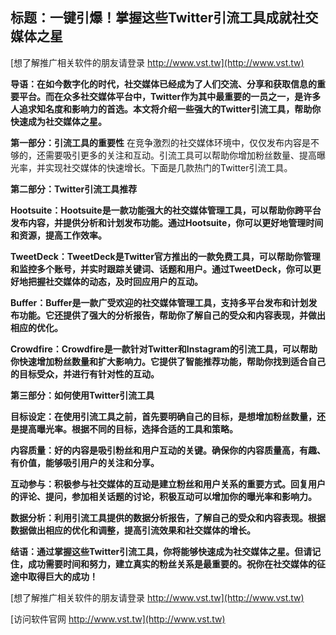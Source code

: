 ## **标题：一键引爆！掌握这些Twitter引流工具成就社交媒体之星**

[想了解推广相关软件的朋友请登录 http://www.vst.tw](http://www.vst.tw)

**导语：在如今数字化的时代，社交媒体已经成为了人们交流、分享和获取信息的重要平台。而在众多社交媒体平台中，Twitter作为其中最重要的一员之一，是许多人追求知名度和影响力的首选。本文将介绍一些强大的Twitter引流工具，帮助你快速成为社交媒体之星。**

**第一部分：引流工具的重要性**
在竞争激烈的社交媒体环境中，仅仅发布内容是不够的，还需要吸引更多的关注和互动。引流工具可以帮助你增加粉丝数量、提高曝光率，并实现社交媒体的快速增长。下面是几款热门的Twitter引流工具。

**第二部分：Twitter引流工具推荐**

**Hootsuite：Hootsuite是一款功能强大的社交媒体管理工具，可以帮助你跨平台发布内容，并提供分析和计划发布功能。通过Hootsuite，你可以更好地管理时间和资源，提高工作效率。**

**TweetDeck：TweetDeck是Twitter官方推出的一款免费工具，可以帮助你管理和监控多个账号，并实时跟踪关键词、话题和用户。通过TweetDeck，你可以更好地把握社交媒体的动态，及时回应用户的互动。**

**Buffer：Buffer是一款广受欢迎的社交媒体管理工具，支持多平台发布和计划发布功能。它还提供了强大的分析报告，帮助你了解自己的受众和内容表现，并做出相应的优化。**

**Crowdfire：Crowdfire是一款针对Twitter和Instagram的引流工具，可以帮助你快速增加粉丝数量和扩大影响力。它提供了智能推荐功能，帮助你找到适合自己的目标受众，并进行有针对性的互动。**

**第三部分：如何使用Twitter引流工具**

**目标设定：在使用引流工具之前，首先要明确自己的目标，是想增加粉丝数量，还是提高曝光率。根据不同的目标，选择合适的工具和策略。**

**内容质量：好的内容是吸引粉丝和用户互动的关键。确保你的内容质量高，有趣、有价值，能够吸引用户的关注和分享。**

**互动参与：积极参与社交媒体的互动是建立粉丝和用户关系的重要方式。回复用户的评论、提问，参加相关话题的讨论，积极互动可以增加你的曝光率和影响力。**

**数据分析：利用引流工具提供的数据分析报告，了解自己的受众和内容表现。根据数据做出相应的优化和调整，提高引流效果和社交媒体的增长。**

**结语：通过掌握这些Twitter引流工具，你将能够快速成为社交媒体之星。但请记住，成功需要时间和努力，建立真实的粉丝关系是最重要的。祝你在社交媒体的征途中取得巨大的成功！**

[想了解推广相关软件的朋友请登录 http://www.vst.tw](http://www.vst.tw)


[访问软件官网 http://www.vst.tw](http://www.vst.tw)
